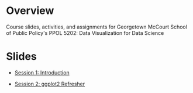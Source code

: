 # Overview 
Course slides, activities, and assignments for Georgetown McCourt School of Public Policy's PPOL 5202: Data Visualization for Data Science

# Slides

- [Session 1: Introduction](https://html-preview.github.io/?url=https://github.com/rebeccajohnson88/PPOL5202_slides_activities/blob/main/fall_2024/slides/raw/session1_introduction.html)

- [Session 2: ggplot2 Refresher](https://html-preview.github.io/?url=https://github.com/rebeccajohnson88/PPOL5202_slides_activities/blob/main/fall_2024/slides/session2_ggplot2refresher/session2_ggplot2refresher.html)
